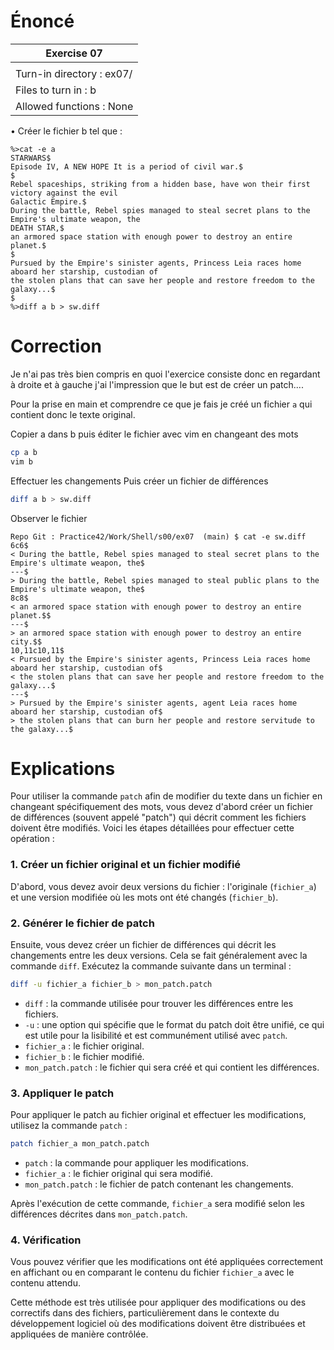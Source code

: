 # Énoncé

| Exercise 07               |
| ------------------------- |
|                           |
| Turn-in directory : ex07/ |
| Files to turn in : b      |
| Allowed functions : None  |
• Créer le fichier b tel que :
```console
%>cat -e a
STARWARS$
Episode IV, A NEW HOPE It is a period of civil war.$
$
Rebel spaceships, striking from a hidden base, have won their first victory against the evil
Galactic Empire.$
During the battle, Rebel spies managed to steal secret plans to the Empire's ultimate weapon, the
DEATH STAR,$
an armored space station with enough power to destroy an entire planet.$
$
Pursued by the Empire's sinister agents, Princess Leia races home aboard her starship, custodian of
the stolen plans that can save her people and restore freedom to the galaxy...$
$
%>diff a b > sw.diff
```

# Correction

Je n'ai pas très bien compris en quoi l'exercice consiste donc en regardant à droite et à gauche j'ai l'impression que le but est de créer un patch....

Pour la prise en main et comprendre ce que je fais je créé un fichier `a` qui contient donc le texte original.

Copier a dans b puis éditer le fichier avec vim en changeant des mots
```sh
cp a b
vim b
```
Effectuer les changements
Puis créer un fichier de différences
```sh
diff a b > sw.diff
```

Observer le fichier
```console
Repo Git : Practice42/Work/Shell/s00/ex07  (main) $ cat -e sw.diff 
6c6$
< During the battle, Rebel spies managed to steal secret plans to the Empire's ultimate weapon, the$
---$
> During the battle, Rebel spies managed to steal public plans to the Empire's ultimate weapon, the$
8c8$
< an armored space station with enough power to destroy an entire planet.$$
---$
> an armored space station with enough power to destroy an entire city.$$
10,11c10,11$
< Pursued by the Empire's sinister agents, Princess Leia races home aboard her starship, custodian of$
< the stolen plans that can save her people and restore freedom to the galaxy...$
---$
> Pursued by the Empire's sinister agents, agent Leia races home aboard her starship, custodian of$
> the stolen plans that can burn her people and restore servitude to the galaxy...$

```

# Explications

Pour utiliser la commande `patch` afin de modifier du texte dans un fichier en changeant spécifiquement des mots, vous devez d'abord créer un fichier de différences (souvent appelé "patch") qui décrit comment les fichiers doivent être modifiés. Voici les étapes détaillées pour effectuer cette opération :

### 1. Créer un fichier original et un fichier modifié
D'abord, vous devez avoir deux versions du fichier : l'originale (`fichier_a`) et une version modifiée où les mots ont été changés (`fichier_b`).

### 2. Générer le fichier de patch
Ensuite, vous devez créer un fichier de différences qui décrit les changements entre les deux versions. Cela se fait généralement avec la commande `diff`. Exécutez la commande suivante dans un terminal :

```bash
diff -u fichier_a fichier_b > mon_patch.patch
```

- `diff` : la commande utilisée pour trouver les différences entre les fichiers.
- `-u` : une option qui spécifie que le format du patch doit être unifié, ce qui est utile pour la lisibilité et est communément utilisé avec `patch`.
- `fichier_a` : le fichier original.
- `fichier_b` : le fichier modifié.
- `mon_patch.patch` : le fichier qui sera créé et qui contient les différences.

### 3. Appliquer le patch
Pour appliquer le patch au fichier original et effectuer les modifications, utilisez la commande `patch` :

```bash
patch fichier_a mon_patch.patch
```

- `patch` : la commande pour appliquer les modifications.
- `fichier_a` : le fichier original qui sera modifié.
- `mon_patch.patch` : le fichier de patch contenant les changements.

Après l'exécution de cette commande, `fichier_a` sera modifié selon les différences décrites dans `mon_patch.patch`.

### 4. Vérification
Vous pouvez vérifier que les modifications ont été appliquées correctement en affichant ou en comparant le contenu du fichier `fichier_a` avec le contenu attendu.

Cette méthode est très utilisée pour appliquer des modifications ou des correctifs dans des fichiers, particulièrement dans le contexte du développement logiciel où des modifications doivent être distribuées et appliquées de manière contrôlée.